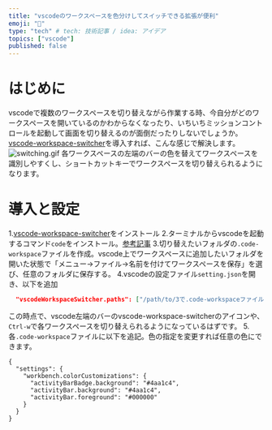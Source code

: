 ```yaml
---
title: "vscodeのワークスペースを色分けしてスイッチできる拡張が便利"
emoji: "🤖"
type: "tech" # tech: 技術記事 / idea: アイデア
topics: ["vscode"]
published: false
---
```


# はじめに
vscodeで複数のワークスペースを切り替えながら作業する時、今自分がどのワークスペースを開いているのかわからなくなったり、いちいちミッションコントロールを起動して画面を切り替えるのが面倒だったりしないでしょうか。
[vscode-workspace-switcher](https://marketplace.visualstudio.com/items?itemName=sadesyllas.vscode-workspace-switcher)を導入すれば、こんな感じで解決します。
![switching.gif](https://qiita-image-store.s3.ap-northeast-1.amazonaws.com/0/233586/4271af8e-93b3-aef3-7c02-953d23657944.gif)
各ワークスペースの左端のバーの色を替えてワークスペースを識別しやすくし、ショートカットキーでワークスペースを切り替えられるようになります。

# 導入と設定
1.[vscode-workspace-switcher](https://marketplace.visualstudio.com/items?itemName=sadesyllas.vscode-workspace-switcher)をインストール
2.ターミナルからvscodeを起動するコマンド`code`をインストール。[参考記事](https://qiita.com/naru0504/items/c2ed8869ffbf7682cf5c)
3.切り替えたいフォルダの`.code-workspace`ファイルを作成。vscode上でワークスペースに追加したいフォルダを開いた状態で「メニュー→ファイル→名前を付けてワークスペースを保存」を選び、任意のフォルダに保存する。
4.vscodeの設定ファイル`setting.json`を開き、以下を追加

```setting.json
  "vscodeWorkspaceSwitcher.paths": ["/path/to/3で.code-workspaceファイルを保存したフォルダ/"],
```
この時点で、vscode左端のバーのvscode-workspace-switcherのアイコンや、`Ctrl-w`で各ワークスペースを切り替えられるようになっているはずです。
5.各`.code-workspace`ファイルに以下を追記。色の指定を変更すれば任意の色にできます。

```.code-workspace
{
  "settings": {
    "workbench.colorCustomizations": {
      "activityBarBadge.background": "#4aa1c4",
      "activityBar.background": "#4aa1c4",
      "activityBar.foreground": "#000000"
    }
  }
}
```
